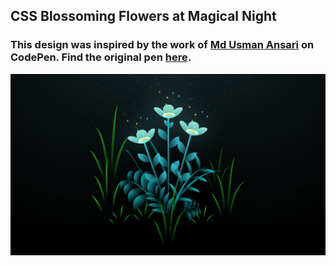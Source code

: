 ## CSS Blossoming Flowers at Magical Night
### This design was inspired by the work of [Md Usman Ansari](https://codepen.io/mdusmanansari) on CodePen. Find the original pen [here](https://codepen.io/mdusmanansari/pen/BamepLe).

![preview img](assets/img/preview.jpeg)
